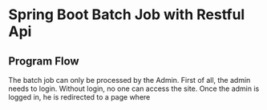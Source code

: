 # Spring Boot Batch Job with Restful Api
## Program Flow
The batch job can only be processed by the Admin. First of all, the admin needs to login. Without login, no one can access the site. Once the admin is logged in, he is redirected to a page where 
<!--stackedit_data:
eyJoaXN0b3J5IjpbLTg1MTk2MzY1OV19
-->